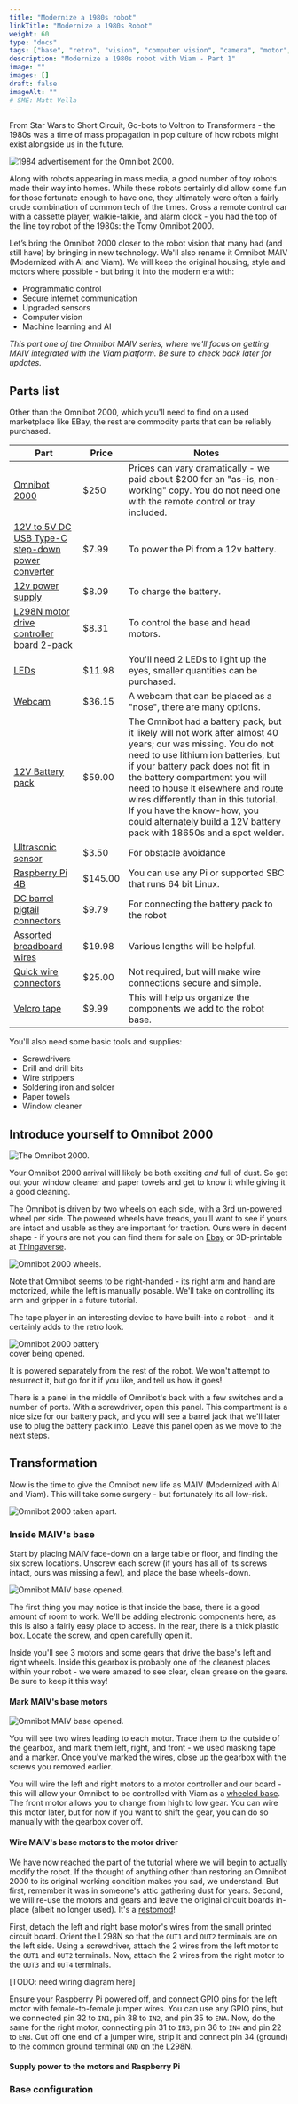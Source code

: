 ```yaml
---
title: "Modernize a 1980s robot"
linkTitle: "Modernize a 1980s Robot"
weight: 60
type: "docs"
tags: ["base", "retro", "vision", "computer vision", "camera", "motor", "python"]
description: "Modernize a 1980s robot with Viam - Part 1"
image: ""
images: []
draft: false
imageAlt: ""
# SME: Matt Vella
---
```


From Star Wars to Short Circuit, Go-bots to Voltron to Transformers - the 1980s was a time of mass propagation in pop culture of how robots might exist alongside us in the future.

<div class="td-max-width-on-larger-screens">
<img src="../../img/maiv/omnibot_ad.png" class="alignleft" alt="1984 advertisement for the Omnibot 2000." title="1984 advertisement for the Omnibot 2000." style="max-width: 350px" />
</div>

Along with robots appearing in mass media, a good number of toy robots made their way into homes.
While these robots certainly did allow some fun for those fortunate enough to have one, they ultimately were often a fairly crude combination of common tech of the times.
Cross a remote control car with a cassette player, walkie-talkie, and alarm clock - you had the top of the line toy robot of the 1980s: the Tomy Omnibot 2000.

Let’s bring the Omnibot 2000 closer to the robot vision that many had (and still have) by bringing in new technology.
We'll also rename it Omnibot MAIV (Modernized with AI and Viam).
We will keep the original housing, style and motors where possible - but bring it into the modern era with:

* Programmatic control
* Secure internet communication
* Upgraded sensors
* Computer vision
* Machine learning and AI

*This part one of the Omnibot MAIV series, where we'll focus on getting MAIV integrated with the Viam platform.
Be sure to check back later for updates.*

## Parts list

Other than the Omnibot 2000, which you'll need to find on a used marketplace like EBay, the rest are commodity parts that can be reliably purchased.

|Part  | Price | Notes |
| --- | --- | --- |
[Omnibot 2000](https://www.ebay.com/sch/i.html?_from=R40&_trksid=p2047675.m570.l1312&_nkw=omnibot+2000&_sacat=0)|$250|Prices can vary dramatically - we paid about $200 for an "as-is, non-working" copy. You do not need one with the remote control or tray included.|
[12V to 5V DC USB Type-C step-down power converter](https://www.amazon.com/dp/B0BNQ9XXCZ/)|$7.99|To power the Pi from a 12v battery.|
[12v power supply](https://www.amazon.com/TMEZON-Power-Adapter-Supply-2-1mm/dp/B00Q2E5IXW)|$8.09|To charge the battery.|
[L298N motor drive controller board 2-pack](https://www.amazon.com/DAOKI-Controller-H-Bridge-Stepper-Mega2560/dp/B085XSLKFQ/r)|$8.31|To control the base and head motors.|
[LEDs](https://www.amazon.com/ELEGOO-Diffused-Assorted-Colors-Arduino/dp/B0739RYXVC/)|$11.98|You'll need 2 LEDs to light up the eyes, smaller quantities can be purchased.|
[Webcam](https://www.amazon.com/gp/product/B08PTNVPKX)|$36.15|A webcam that can be placed as a "nose", there are many options.|
[12V Battery pack](https://www.amazon.com/5200mAh-Lithium-57-72Wh-Rechange-Connectors/dp/B08D1SHJDC)|$59.00|The Omnibot had a battery pack, but it likely will not work after almost 40 years; our was missing. You do not need to use lithium ion batteries, but if your battery pack does not fit in the battery compartment you will need to house it elsewhere and route wires differently than in this tutorial. If you have the know-how, you could alternately build a 12V battery pack with 18650s and a spot welder.|
[Ultrasonic sensor](https://www.amazon.com/WWZMDiB-HC-SR04-Ultrasonic-Distance-Measuring/dp/B0B1MJJLJP)|$3.50|For obstacle avoidance|
[Raspberry Pi 4B](https://www.amazon.com/Raspberry-Model-2019-Quad-Bluetooth/dp/B07TC2BK1X)|$145.00|You can use any Pi or supported SBC that runs 64 bit Linux.|
[DC barrel pigtail connectors](https://www.amazon.com/43x2pcs-Connectors-Security-Lighting-MILAPEAK/dp/B072BXB2Y8)|$9.79|For connecting the battery pack to the robot|
[Assorted breadboard wires](https://www.amazon.com/EDGELEC-Optional-Breadboard-Assorted-Multicolored/dp/B07GD17ZF3)|$19.98|Various lengths will be helpful.|
[Quick wire connectors](https://www.amazon.com/Quick-Connect-Wire-Connectors-Kit/dp/B0BRQD257H/)|$25.00|Not required, but will make wire connections secure and simple.|
[Velcro tape](https://www.amazon.com/Double-Sided-Adhesive-Strong-Self-Adhesive-Fastener/dp/B07TVZB1GL)|$9.99|This will help us organize the components we add to the robot base.|

You'll also need some basic tools and supplies:

* Screwdrivers
* Drill and drill bits
* Wire strippers
* Soldering iron and solder
* Paper towels
* Window cleaner

## Introduce yourself to Omnibot 2000

<div class="td-max-width-on-larger-screens">
<img src="../../img/maiv/maiv_here.jpg" class="alignright" alt="The Omnibot 2000." title="The Omnibot 2000." style="max-width: 250px" />
</div>

Your Omnibot 2000 arrival will likely be both exciting *and* full of dust.
So get out your window cleaner and paper towels and get to know it while giving it a good cleaning.

The Omnibot is driven by two wheels on each side, with a 3rd un-powered wheel per side.
The powered wheels have treads, you'll want to see if yours are intact and usable as they are important for traction.
Ours were in decent shape - if yours are not you can find them for sale on [Ebay](https://www.ebay.com/sch/i.html?_from=R40&_trksid=p2334524.m570.l1313&_nkw=omnibot+2000+treads&_sacat=0&LH_TitleDesc=0&_odkw=omnibot+2000&_osacat=0) or 3D-printable at [Thingaverse](https://www.thingiverse.com/thing:4779479).

<div class="td-max-width-on-larger-screens">
<img src="../../img/maiv/maiv_wheels.jpg" class="alignleft" alt="Omnibot 2000 wheels." title="Omnibot 2000 wheels." style="max-width: 200px" />
</div>

Note that Omnibot seems to be right-handed - its right arm and hand are motorized, while the left is manually posable.
We'll take on controlling its arm and gripper in a future tutorial.

The tape player in an interesting device to have built-into a robot - and it certainly adds to the retro look.

<div class="td-max-width-on-larger-screens">
<img src="../../img/maiv/maiv_unscrew_battery_cover.jpg" class="alignright" alt="Omnibot 2000 battery cover being opened." title="Omnibot 2000 battery cover being opened." style="max-width: 170px;" />
</div>

It is powered separately from the rest of the robot.
We won't attempt to resurrect it, but go for it if you like, and tell us how it goes!

There is a panel in the middle of Omnibot's back with a few switches and a number of ports.
With a screwdriver, open this panel.
This compartment is a nice size for our battery pack, and you will see a barrel jack that we'll later use to plug the battery pack into.
Leave this panel open as we move to the next steps.

## Transformation

Now is the time to give the Omnibot new life as MAIV (Modernized with AI and Viam).
This will take some surgery - but fortunately its all low-risk.

<div class="td-max-width-on-larger-screens">
<img src="../../img/maiv/maiv_surgery.jpg" alt="Omnibot 2000 taken apart." title="Omnibot 2000 taken apart." style="max-width: 250px;" />
</div>

### Inside MAIV's base

Start by placing MAIV face-down on a large table or floor, and finding the six screw locations.
Unscrew each screw (if yours has all of its screws intact, ours was missing a few), and place the base wheels-down.

<div class="td-max-width-on-larger-screens">
<img src="../../img/maiv/maiv_base_open.jpg" alt="Omnibot MAIV base opened." class="alignleft" title="Omnibot MAIV base opened." style="max-width: 250px;" />
</div>

The first thing you may notice is that inside the base, there is a good amount of room to work.
We'll be adding electronic components here, as this is also a fairly easy place to access.
In the rear, there is a thick plastic box.
Locate the screw, and open carefully open it.

Inside you'll see 3 motors and some gears that drive the base's left and right wheels.
Inside this gearbox is probably one of the cleanest places within your robot - we were amazed to see clear, clean grease on the gears.
Be sure to keep it this way!

#### Mark MAIV's base motors

<div class="td-max-width-on-larger-screens">
<img src="../../img/maiv/maiv_motor_wires_labeled.PNG" alt="Omnibot MAIV base opened." class="alignright" title="Omnibot MAIV base opened." style="max-width: 250px;" />
</div>

You will see two wires leading to each motor.
Trace them to the outside of the gearbox, and mark them left, right, and front - we used masking tape and a marker.
Once you've marked the wires, close up the gearbox with the screws you removed earlier.

You will wire the left and right motors to a motor controller and our board - this will allow your Omnibot to be controlled with Viam as a [wheeled base](/components/base/wheeled/).
The front motor allows you to change from high to low gear.
You can wire this motor later, but for now if you want to shift the gear, you can do so manually with the gearbox cover off.

#### Wire MAIV's base motors to the motor driver

We have now reached the part of the tutorial where we will begin to actually modify the robot.
If the thought of anything other than restoring an Omnibot 2000 to its original working condition makes you sad, we understand.
But first, remember it was in someone's attic gathering dust for years.
Second, we will re-use the motors and gears and leave the original circuit boards in-place (albeit no longer used).
It's a [restomod](https://www.goldeagle.com/tips-tools/what-is-a-restomod/)!

First, detach the left and right base motor's wires from the small printed circuit board.
Orient the L298N so that the `OUT1` and `OUT2` terminals are on the left side.
Using a screwdriver, attach the 2 wires from the left motor to the `OUT1` and `OUT2` terminals.
Now, attach the 2 wires from the right motor to the `OUT3` and `OUT4` terminals.

[TODO: need wiring diagram here]

Ensure your Raspberry Pi powered off, and connect GPIO pins for the left motor with female-to-female jumper wires.
You can use any GPIO pins, but we connected pin 32 to `IN1`, pin 38 to `IN2`, and pin 35 to `ENA`.
Now, do the same for the right motor, connecting pin 31 to `IN3`, pin 36 to `IN4` and pin 22 to `ENB`.
Cut off one end of a jumper wire, strip it and connect pin 34 (ground) to the common ground terminal `GND` on the L298N.

#### Supply power to the motors and Raspberry Pi

### Base configuration

